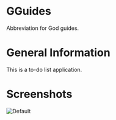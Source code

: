 # GGuides
Abbreviation for God guides.

# General Information
This is a to-do list application.

# Screenshots
![Default]('https://github.com/amoh-godwin/GGuides/blob/master/screenshot_default.PNG')
